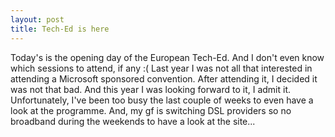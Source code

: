 ```yaml
---
layout: post
title: Tech-Ed is here
---
```


Today's is the opening day of the European Tech-Ed. And I don't even know which sessions to attend, if any :(
Last year I was not all that interested in attending a Microsoft sponsored convention. After attending it, I decided it was not that bad. And this year I was looking forward to it, I admit it.
Unfortunately, I've been too busy the last couple of weeks to even have a look at the programme.
And, my gf is switching DSL providers so no broadband during the weekends to have a look at the site...
